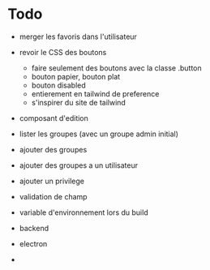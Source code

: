 # Todo

- merger les favoris dans l'utilisateur

- revoir le CSS des boutons
  - faire seulement des boutons avec la classe .button
  - bouton papier, bouton plat
  - bouton disabled
  - entierement en tailwind de preference
  - s'inspirer du site de tailwind
- composant d'edition
- lister les groupes (avec un groupe admin initial)
- ajouter des groupes
- ajouter des groupes a un utilisateur
- ajouter un privilege
- validation de champ

- variable d'environnement lors du build
- backend
- electron
-
